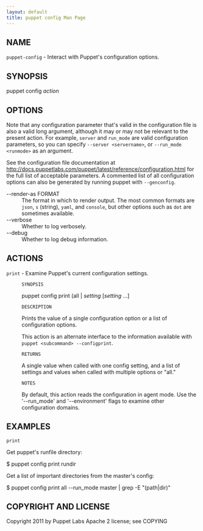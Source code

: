 ```yaml
---
layout: default
title: puppet config Man Page
---
```


<div class='mp'>
<h2 id="NAME">NAME</h2>
<p class="man-name">
  <code>puppet-config</code> - <span class="man-whatis">Interact with Puppet's configuration options.</span>
</p>

<h2 id="SYNOPSIS">SYNOPSIS</h2>

<p>puppet config <var>action</var></p>

<h2 id="OPTIONS">OPTIONS</h2>

<p>Note that any configuration parameter that's valid in the configuration
file is also a valid long argument, although it may or may not be
relevant to the present action. For example, <code>server</code> and <code>run_mode</code> are valid
configuration parameters, so you can specify <code>--server &lt;servername></code>, or
<code>--run_mode &lt;runmode></code> as an argument.</p>

<p>See the configuration file documentation at
<a href="http://docs.puppetlabs.com/puppet/latest/reference/configuration.html" data-bare-link="true">http://docs.puppetlabs.com/puppet/latest/reference/configuration.html</a> for the
full list of acceptable parameters. A commented list of all
configuration options can also be generated by running puppet with
<code>--genconfig</code>.</p>

<dl>
<dt>--render-as FORMAT</dt><dd>The format in which to render output. The most common formats are <code>json</code>,
<code>s</code> (string), <code>yaml</code>, and <code>console</code>, but other options such as <code>dot</code> are
sometimes available.</dd>
<dt>--verbose</dt><dd>Whether to log verbosely.</dd>
<dt class="flush">--debug</dt><dd>Whether to log debug information.</dd>
</dl>


<h2 id="ACTIONS">ACTIONS</h2>

<dl>
<dt><code>print</code> - Examine Puppet's current configuration settings.</dt><dd><p><code>SYNOPSIS</code></p>

<p>puppet config print (all | <var>setting</var> [<var>setting</var> ...]</p>

<p><code>DESCRIPTION</code></p>

<p>Prints the value of a single configuration option or a list of
configuration options.</p>

<p>This action is an alternate interface to the information available with
<code>puppet &lt;subcommand> --configprint</code>.</p>

<p><code>RETURNS</code></p>

<p>A single value when called with one config setting, and a list of
settings and values when called with multiple options or "all."</p>

<p><code>NOTES</code></p>

<p>By default, this action reads the configuration in agent mode.
Use the '--run_mode' and '--environment' flags to examine other
configuration domains.</p></dd>
</dl>


<h2 id="EXAMPLES">EXAMPLES</h2>

<p><code>print</code></p>

<p>Get puppet's runfile directory:</p>

<p>$ puppet config print rundir</p>

<p>Get a list of important directories from the master's config:</p>

<p>$ puppet config print all --run_mode master | grep -E "(path|dir)"</p>

<h2 id="COPYRIGHT-AND-LICENSE">COPYRIGHT AND LICENSE</h2>

<p>Copyright 2011 by Puppet Labs
Apache 2 license; see COPYING</p>

</div>
